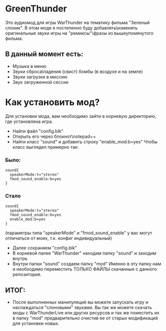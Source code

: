 
# GreenThunder

Это аудиомод для игры WarThunder на тематику фильма "Зеленый слоник".
В этом моде я постепенно буду добавлять\изменять оригинальные звуки игры на "ремиксы"\фразы из вышеупомянутого фильма.



## В данный момент есть:

- Музыка в меню
- Звуки сброса\падения (свист) бомбы (в воздухе и на земле)
- Звуки загрузки в миссию
- Звук загруженной сессии

# Как установить мод?

Для установки мода, вам необходимо зайти в корневую директорию, где установлена игра.
- Найти файл "config.blk"
- Открыть его через блокнот\notepad++
- Найти класс "sound" и добавить строку "enable_mod:b=yes"
Чтобы класс выглядел примерно так:
### Было:
~~~
sound{
  speakerMode:t="stereo"
  fmod_sound_enable:b=yes
}
~~~

### Стало
~~~
sound{
  speakerMode:t="stereo"
  fmod_sound_enable:b=yes
  enable_mod:b=yes
}
~~~
(параметры типа "speakerMode" и "fmod_sound_enable" у вас могут отличаться от моих, т.к. конфиг индивидуальный)

- Далее сохраняем "config.blk"
- В корневой папке "WarThunder" находим папку "sound" и заходим внутрь
- Внутри папки "sound" создаем папку "mod"
Именно в эту папку нам и необходимо переместить ТОЛЬКО ФАЙЛЫ скачанные с данного репозитория.

## ИТОГ:
- После выполненных манипуляций вы можете запускать игру и наслаждаться "слоновыми" звуками.
Вы так же можете скачать моды с WarThunderLive или других ресурсов и так же поместить их в папку "mod" предварительно очистив ее от старых модификаций для установки новых.